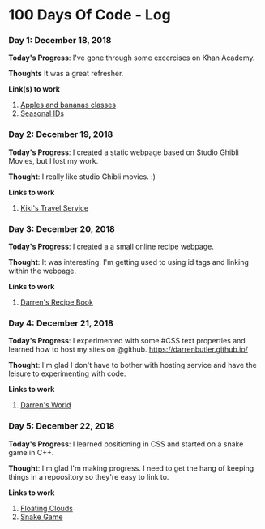 # 100 Days Of Code - Log

### Day 1: December 18, 2018

**Today's Progress**: I've gone through some excercises on Khan Academy.

**Thoughts** It was a great refresher.

**Link(s) to work**
1. [Apples and bananas classes](https://www.khanacademy.org/computing/computer-programming/html-css/intro-to-css/pc/challenge-apples-and-bananas-classes)
2. [Seasonal IDs](https://www.khanacademy.org/computer-programming/seasonal-ids/5848235646550016)

### Day 2: December 19, 2018

**Today's Progress**: I created a static webpage based on Studio Ghibli Movies, but I lost my work.

**Thought**: I really like studio Ghibli movies. :)

**Links to work**
1. [Kiki's Travel Service](https://www.khanacademy.org/computer-programming/spin-off-of-project-travel-webpage/5666013392044032)

### Day 3: December 20, 2018

**Today's Progress**: I created a a small online recipe webpage.

**Thought**: It was interesting. I'm getting used to using id tags and linking within the webpage.

**Links to work**
1. [Darren's Recipe Book](https://www.khanacademy.org/computer-programming/spin-off-of-project-recipe-book/6115886214053888)

### Day 4: December 21, 2018

**Today's Progress**:  I experimented with some #CSS text properties and learned how to host my sites on @github. 
https://darrenbutler.github.io/ 

**Thought**: I'm glad I don't have to bother with hosting service and have the leisure to experimenting with code.

**Links to work**
1. [Darren's World](https://darrenbutler.github.io/)

### Day 5: December 22, 2018

**Today's Progress**:  I learned positioning in CSS and started on a snake game in C++. 

**Thought**: I'm glad I'm making progress. I need to get the hang of keeping things in a repoository so they're easy to link to.

**Links to work**
1. [Floating Clouds](https://www.khanacademy.org/computing/computer-programming/html-css/css-layout-properties/pc/challenge-floating-clouds)
2. [Snake Game](https://www.youtube.com/watch?v=E_-lMZDi7Uw)


